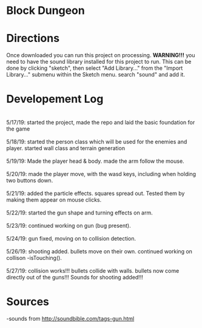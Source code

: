 # Block Dungeon
# Directions
  Once downloaded you can run this project on processing. <b>WARNING!!!</b> you need to have the sound library installed for this project to run. This can be done by clicking "sketch", then select "Add Library..." from the "Import Library..." submenu within the Sketch menu. search "sound" and add it.
# Developement Log 
<br> 5/17/19: started the project, made the repo and laid the basic foundation for the game</br>
<br> 5/18/19: started the person class which will be used for the enemies and player. started wall class and terrain generation</br>
<br> 5/19/19: Made the player head & body. made the arm follow the mouse. </br>
<br> 5/20/19: made the player move, with the wasd keys, including when holding two buttons down. </br>
<br> 5/21/19: added the particle effects. squares spread out. Tested them by making them appear on mouse clicks. </br>
<br> 5/22/19: started the gun shape and turning effects on arm. </br>
<br> 5/23/19: continued working on gun (bug present). </br>
<br> 5/24/19: gun fixed, moving on to collision detection. </br>
<br> 5/26/19: shooting added. bullets move on their own. continued working on collison -isTouching(). </br>
<br> 5/27/19: collision works!!! bullets collide with walls. bullets now come directly out of the guns!!! Sounds for shooting added!!!</br>

# Sources
-sounds from http://soundbible.com/tags-gun.html
